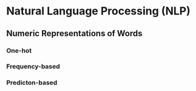 # Natural Language Processing (NLP)

## Numeric Representations of Words

### One-hot
### Frequency-based 
### Predicton-based